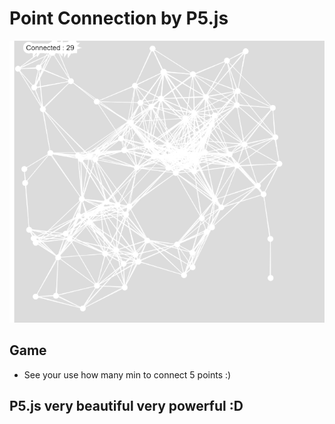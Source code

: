 # Point Connection by P5.js #
![img](src/temp.png)

## Game ## 
- See your use how many min to connect 5 points :)

## P5.js very beautiful very powerful :D ##